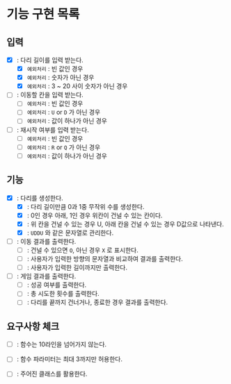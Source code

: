# 기능 구현 목록
## 입력
- [X] : 다리 길이를 입력 받는다.
  - [X] `예외처리` : 빈 값인 경우
  - [X] `예외처리` : 숫자가 아닌 경우
  - [X] `예외처리` : 3 ~ 20 사이 숫자가 아닌 경우

- [ ] : 이동할 칸을 입력 받는다.
  - [ ] `예외처리` : 빈 값인 경우
  - [ ] `예외처리` : `U` or `D` 가 아닌 경우
  - [ ] `예외처리` : 값이 하나가 아닌 경우

- [ ] : 재시작 여부를 입력 받는다.
  - [ ] `예외처리` : 빈 값인 경우
  - [ ] `예외처리` : `R` or `Q` 가 아닌 경우
  - [ ] `예외처리` : 값이 하나가 아닌 경우

## 기능
- [X] : 다리를 생성한다.
  - [X] : 다리 길이만큼 0과 1중 무작위 수를 생성한다.
  - [X] : 0인 경우 아래, 1인 경우 위칸이 건널 수 있는 칸이다.
  - [X] : 위 칸을 건널 수 있는 경우 U, 아래 칸을 건널 수 있는 경우 D값으로 나타낸다.
  - [X] : `UDDU` 와 같은 문자열로 관리한다.
  
- [ ] : 이동 결과를 출력한다.
  - [ ] : 건널 수 있으면 `O`, 아닌 경우 `X` 로 표시한다.
  - [ ] : 사용자가 입력한 방향의 문자열과 비교하여 결과를 출력한다.
  - [ ] : 사용자가 입력한 길이까지만 출력한다.

- [ ] : 게임 결과를 출력한다.
  - [ ] : 성공 여부를 출력한다.
  - [ ] : 총 시도한 횟수를 출력한다.
  - [ ] : 다리를 끝까지 건너거나, 종료한 경우 결과를 출력한다.

## 요구사항 체크
- [ ] : 함수는 10라인을 넘어가지 않는다.
- [ ] : 함수 파라미터는 최대 3까지만 허용한다.
- [ ] : 주어진 클래스를 활용한다.



  